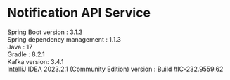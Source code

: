 # Notification API Service

Spring Boot version : 3.1.3 <br />
Spring dependency management : 1.1.3 <br />
Java : 17 <br />
Gradle : 8.2.1 <br />
Kafka version: 3.4.1 <br />
IntelliJ IDEA 2023.2.1 (Community Edition) version : Build #IC-232.9559.62 <br />